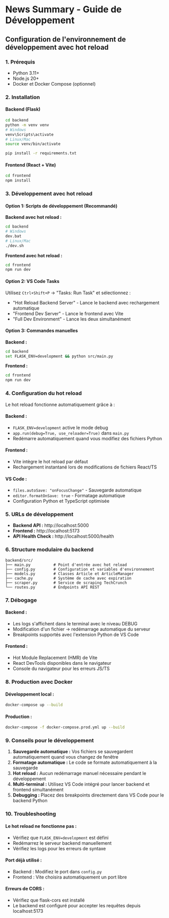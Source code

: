 # News Summary - Guide de Développement

## Configuration de l'environnement de développement avec hot reload

### 1. Prérequis
- Python 3.11+
- Node.js 20+
- Docker et Docker Compose (optionnel)

### 2. Installation

#### Backend (Flask)
```bash
cd backend
python -m venv venv
# Windows
venv\Scripts\activate
# Linux/Mac
source venv/bin/activate

pip install -r requirements.txt
```

#### Frontend (React + Vite)
```bash
cd frontend
npm install
```

### 3. Développement avec hot reload

#### Option 1: Scripts de développement (Recommandé)

**Backend avec hot reload :**
```bash
cd backend
# Windows
dev.bat
# Linux/Mac
./dev.sh
```

**Frontend avec hot reload :**
```bash
cd frontend
npm run dev
```

#### Option 2: VS Code Tasks
Utilisez `Ctrl+Shift+P` → "Tasks: Run Task" et sélectionnez :
- "Hot Reload Backend Server" - Lance le backend avec rechargement automatique
- "Frontend Dev Server" - Lance le frontend avec Vite
- "Full Dev Environment" - Lance les deux simultanément

#### Option 3: Commandes manuelles

**Backend :**
```bash
cd backend
set FLASK_ENV=development && python src/main.py
```

**Frontend :**
```bash
cd frontend
npm run dev
```

### 4. Configuration du hot reload

Le hot reload fonctionne automatiquement grâce à :

#### Backend :
- `FLASK_ENV=development` active le mode debug
- `app.run(debug=True, use_reloader=True)` dans `main.py`
- Redémarre automatiquement quand vous modifiez des fichiers Python

#### Frontend :
- Vite intègre le hot reload par défaut
- Rechargement instantané lors de modifications de fichiers React/TS

#### VS Code :
- `files.autoSave: "onFocusChange"` - Sauvegarde automatique
- `editor.formatOnSave: true` - Formatage automatique
- Configuration Python et TypeScript optimisée

### 5. URLs de développement

- **Backend API :** http://localhost:5000
- **Frontend :** http://localhost:5173
- **API Health Check :** http://localhost:5000/health

### 6. Structure modulaire du backend

```
backend/src/
├── main.py          # Point d'entrée avec hot reload
├── config.py        # Configuration et variables d'environnement
├── models.py        # Classes Article et ArticleManager
├── cache.py         # Système de cache avec expiration
├── scraper.py       # Service de scraping TechCrunch
└── routes.py        # Endpoints API REST
```

### 7. Débogage

#### Backend :
- Les logs s'affichent dans le terminal avec le niveau DEBUG
- Modification d'un fichier → redémarrage automatique du serveur
- Breakpoints supportés avec l'extension Python de VS Code

#### Frontend :
- Hot Module Replacement (HMR) de Vite
- React DevTools disponibles dans le navigateur
- Console du navigateur pour les erreurs JS/TS

### 8. Production avec Docker

#### Développement local :
```bash
docker-compose up --build
```

#### Production :
```bash
docker-compose -f docker-compose.prod.yml up --build
```

### 9. Conseils pour le développement

1. **Sauvegarde automatique :** Vos fichiers se sauvegardent automatiquement quand vous changez de fenêtre
2. **Formatage automatique :** Le code se formate automatiquement à la sauvegarde
3. **Hot reload :** Aucun redémarrage manuel nécessaire pendant le développement
4. **Multi-terminal :** Utilisez VS Code intégré pour lancer backend et frontend simultanément
5. **Debugging :** Placez des breakpoints directement dans VS Code pour le backend Python

### 10. Troubleshooting

#### Le hot reload ne fonctionne pas :
- Vérifiez que `FLASK_ENV=development` est défini
- Redémarrez le serveur backend manuellement
- Vérifiez les logs pour les erreurs de syntaxe

#### Port déjà utilisé :
- Backend : Modifiez le port dans `config.py`
- Frontend : Vite choisira automatiquement un port libre

#### Erreurs de CORS :
- Vérifiez que flask-cors est installé
- Le backend est configuré pour accepter les requêtes depuis localhost:5173